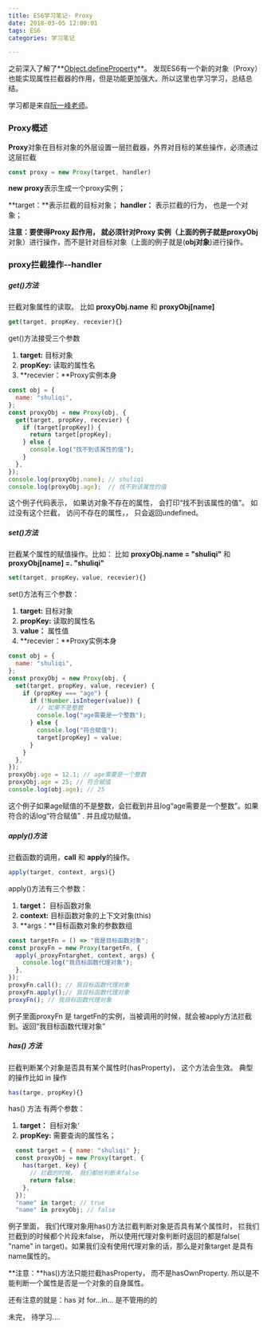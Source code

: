 ```yaml
---
title: ES6学习笔记- Proxy
date: 2018-03-05 12:00:01
tags: ES6
categories: 学习笔记

---
```




之前深入了解了**[Object.defineProperty](http://localhost:4000/2018/02/19/%E6%B7%B1%E5%85%A5%E4%BA%86%E8%A7%A3Object-defineProperty/)**。 发现ES6有一个新的对象（Proxy）也能实现属性拦截器的作用，但是功能更加强大。所以这里也学习学习，总结总结。

学习都是来自[阮一峰老师](http://www.ruanyifeng.com/)。

<!--more-->

### Proxy概述

**Proxy**对象在目标对象的外层设置一层拦截器，外界对目标的某些操作，必须通过这层拦截

```javascript
const proxy = new Proxy(target, handler)
```

**new proxy**表示生成一个proxy实例；

**target：**表示拦截的目标对象；
**handler：** 表示拦截的行为， 也是一个对象；

**注意：**要使得**Proxy **起作用， 就必须针对**Proxy **实例（上面的例子就是**proxyObj**对象）进行操作，而不是针对目标对象（上面的例子就是(**obj对象**)进行操作。

### proxy拦截操作--handler

##### get()方法

拦截对象属性的读取。 比如 **proxyObj.name** 和 **proxyObj[name]**

```javascript
get(target, propKey, recevier){}
```

get()方法接受三个参数

1. **target:** 目标对象
2. **propKey:** 读取的属性名
3. **recevier：**Proxy实例本身

```javascript
const obj = {
  name: "shuliqi",
};
const proxyObj = new Proxy(obj, {
  get(target, propKey, recevier) {
    if (target[propKey]) {
      return target[propKey];
    } else {
      console.log("找不到该属性的值");
    }
  },
});
console.log(proxyObj.name); // shuliqi
console.log(proxyObj.age);  // 找不到该属性的值
```

这个例子代码表示， 如果访对象不存在的属性， 会打印“找不到该属性的值”。 如过没有这个拦截， 访问不存在的属性，， 只会返回undefined。

##### set()方法

拦截某个属性的赋值操作。比如： 比如 **proxyObj.name = "shuliqi"** 和 **proxyObj[name] =. "shuliqi"**

```javascript
set(target, propKey，value, recevier){}
```

 set()方法有三个参数：

1. **target:** 目标对象
2. **propKey:** 读取的属性名
3. **value：** 属性值
4. **recevier：**Proxy实例本身

```javascript
const obj = {
  name: "shuliqi",
};
const proxyObj = new Proxy(obj, {
  set(target, propKey, value, recevier) {
    if (propKey === "age") {
      if (!Number.isInteger(value)) {
        // 如果不是整数
        console.log("age需要是一个整数");
      } else {
        console.log("符合赋值");
        target[propKey] = value;
      }
    }
  },
});
proxyObj.age = 12.1; // age需要是一个整数
proxyObj.age = 25; // 符合赋值
console.log(obj.age); // 25
```

这个例子如果age赋值的不是整数，会拦截到并且log“age需要是一个整数”。如果符合的话log“符合赋值” . 并且成功赋值。

##### apply()方法

拦截函数的调用，**call** 和 **apply**的操作。

```javascript
apply(target, context, args){}
```

apply()方法有三个参数：

1. **target：** 目标函数对象
2. **context:** 目标函数对象的上下文对象(this)
3. **args：**目标函数对象的参数数组

```javascript
const targetFn = () => "我是目标函数对象";
const proxyFn = new Proxy(targetFn, {
  apply(_proxyFntarghet, context, args) {
    console.log("我目标函数代理对象");
  },
});
proxyFn.call(); // 我目标函数代理对象
proxyFn.apply();// 我目标函数代理对象
proxyFn(); // 我目标函数代理对象

```

例子里面proxyFn 是 targetFn的实例，当被调用的时候，就会被apply方法拦截到。返回“我目标函数代理对象”



##### has() 方法

拦截判断某个对象是否具有某个属性时(hasProperty)， 这个方法会生效。 典型的操作比如 in 操作

```javascript
has(targe, propKey){}
```

has() 方法 有两个参数：

1. **target：** 目标对象‘
2. **propKey:** 需要查询的属性名；

```javascript
  const target = { name: "shuliqi" };
  const proxyObj = new Proxy(target, {
    has(target, key) {
      // 拦截的时候， 我们都给判断未false
      return false;
    },
  });
  "name" in target; // true
  "name" in proxyObj; // false
```

例子里面， 我们代理对象用has()方法拦截判断对象是否具有某个属性时， 拦我们拦截到的时候都个片段未false， 所以使用代理对象判断时返回的都是false( "name" in target)。如果我们没有使用代理对象的话，那么是对象target 是具有name属性的。

**注意：**has()方法只能拦截hasProperty， 而不是hasOwnProperty. 所以是不能判断一个属性是否是一个对象的自身属性。

 还有注意的就是：has 对 for...in... 是不管用的的











未完， 待学习....


